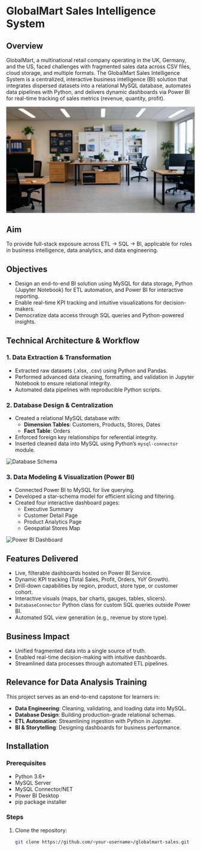 # GlobalMart Sales Intelligence System

## Overview
GlobalMart, a multinational retail company operating in the UK, Germany, and the US, faced challenges with fragmented sales data across CSV files, cloud storage, and multiple formats. The GlobalMart Sales Intelligence System is a centralized, interactive business intelligence (BI) solution that integrates dispersed datasets into a relational MySQL database, automates data pipelines with Python, and delivers dynamic dashboards via Power BI for real-time tracking of sales metrics (revenue, quantity, profit).

![GlobalMart Overview](GlobalMartOverview.jpg)

## Aim
To provide full-stack exposure across ETL → SQL → BI, applicable for roles in business intelligence, data analytics, and data engineering.

## Objectives
- Design an end-to-end BI solution using MySQL for data storage, Python (Jupyter Notebook) for ETL automation, and Power BI for interactive reporting.
- Enable real-time KPI tracking and intuitive visualizations for decision-makers.
- Democratize data access through SQL queries and Python-powered insights.

## Technical Architecture & Workflow

### 1. Data Extraction & Transformation
- Extracted raw datasets (.xlsx, .csv) using Python and Pandas.
- Performed advanced data cleaning, formatting, and validation in Jupyter Notebook to ensure relational integrity.
- Automated data pipelines with reproducible Python scripts.

### 2. Database Design & Centralization
- Created a relational MySQL database with:
  - **Dimension Tables**: Customers, Products, Stores, Dates
  - **Fact Table**: Orders
- Enforced foreign key relationships for referential integrity.
- Inserted cleaned data into MySQL using Python’s `mysql-connector` module.

![Database Schema](images/image2.jpeg)

### 3. Data Modeling & Visualization (Power BI)
- Connected Power BI to MySQL for live querying.
- Developed a star-schema model for efficient slicing and filtering.
- Created four interactive dashboard pages:
  - Executive Summary
  - Customer Detail Page
  - Product Analytics Page
  - Geospatial Stores Map

![Power BI Dashboard](images/image3.jpeg)

## Features Delivered
- Live, filterable dashboards hosted on Power BI Service.
- Dynamic KPI tracking (Total Sales, Profit, Orders, YoY Growth).
- Drill-down capabilities by region, product, store type, or customer cohort.
- Interactive visuals (maps, bar charts, gauges, tables, slicers).
- `DatabaseConnector` Python class for custom SQL queries outside Power BI.
- Automated SQL view generation (e.g., revenue by store type).

## Business Impact
- Unified fragmented data into a single source of truth.
- Enabled real-time decision-making with intuitive dashboards.
- Streamlined data processes through automated ETL pipelines.

## Relevance for Data Analysis Training
This project serves as an end-to-end capstone for learners in:
- **Data Engineering**: Cleaning, validating, and loading data into MySQL.
- **Database Design**: Building production-grade relational schemas.
- **ETL Automation**: Streamlining ingestion with Python in Jupyter.
- **BI & Storytelling**: Designing dashboards for business performance.

## Installation

### Prerequisites
- Python 3.6+ [](https://www.python.org/downloads/)
- MySQL Server
- MySQL Connector/NET [](https://dev.mysql.com/downloads/connector/net/)
- Power BI Desktop
- pip package installer

### Steps
1. Clone the repository:
   ```bash
   git clone https://github.com/<your-username>/globalmart-sales.git
